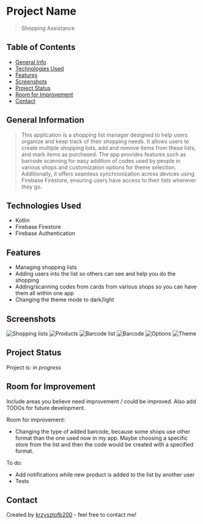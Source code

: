 # Project Name
> Shopping Assistance

## Table of Contents
* [General Info](#general-information)
* [Technologies Used](#technologies-used)
* [Features](#features)
* [Screenshots](#screenshots)
* [Project Status](#project-status)
* [Room for Improvement](#room-for-improvement)
* [Contact](#contact)
<!-- * [License](#license) -->


## General Information
> This application is a shopping list manager designed to help users organize and keep track of their shopping needs. It allows users to create multiple shopping lists, add and remove items from these lists, and mark items as purchased.
> The app provides features such as barcode scanning for easy addition of codes used by people in various shops and customization options for theme selection.
> Additionally, it offers seamless synchronization across devices using Firebase Firestore, ensuring users have access to their lists wherever they go.
<!-- You don't have to answer all the questions - just the ones relevant to your project. -->


## Technologies Used
- Kotlin
- Firebase Firestore
- Firebase Authentication


## Features
- Managing shopping lists
- Adding users into the list so others can see and help you do the shopping
- Adding/scanning codes from cards from various shops so you can have them all within one app
- Changing the theme mode to dark/light


## Screenshots
![Shopping lists](./screenshots/shooping_lists.png)
![Products](./screenshots/products.png)
![Barcode list](./screenshots/barcode_list.png)
![Barcode](./screenshots/barcode.png)
![Options](./screenshots/options.png)
![Theme](./screenshots/theme.png)
<!-- If you have screenshots you'd like to share, include them here. -->


## Project Status
Project is: _in progress_


## Room for Improvement
Include areas you believe need improvement / could be improved. Also add TODOs for future development.

Room for improvement:
- Changing the type of added barcode, because some shops use other format than the one used now in my app. Maybe choosing a specific store from the list and then the code would be created with a specified format.

To do:
- Add notifications while new product is added to the list by another user
- Tests


## Contact
Created by [krzysztofb200](https://github.com/krzysztofb200) - feel free to contact me!


<!-- Optional -->
<!-- ## License -->
<!-- This project is open source and available under the [... License](). -->

<!-- You don't have to include all sections - just the one's relevant to your project -->
